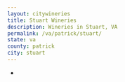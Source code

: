 ```yaml
---
layout: citywineries
title: Stuart Wineries
description: Wineries in Stuart, VA
permalink: /va/patrick/stuart/
state: va
county: patrick
city: stuart
---
```

-

